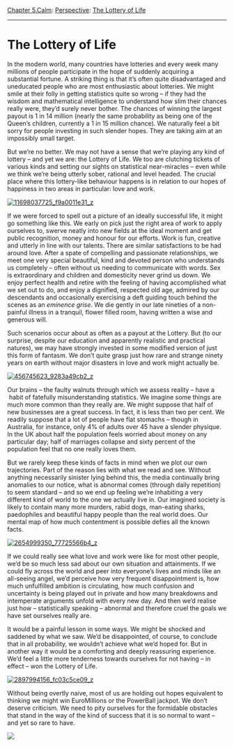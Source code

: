 [Chapter 5.Calm](https://www.theschooloflife.com/thebookoflife/category/calm/): [Perspective](https://www.theschooloflife.com/thebookoflife/category/calm/perspective/): [The Lottery of Life](https://www.theschooloflife.com/thebookoflife/the-lottery-of-life/)

* * *

# The Lottery of Life

In the modern world, many countries have lotteries and every week many millions of people participate in the hope of suddenly acquiring a substantial fortune. A striking thing is that it’s often quite disadvantaged and uneducated people who are most enthusiastic about lotteries. We might smile at their folly in getting statistics quite so wrong – if they had the wisdom and mathematical intelligence to understand how slim their chances really were, they’d surely never bother. The chances of winning the largest payout is 1 in 14 million (nearly the same probability as being one of the Queen’s children, currently a 1 in 15 million chance). We naturally feel a bit sorry for people investing in such slender hopes. They are taking aim at an impossibly small target.

But we’re no better. We may not have a sense that we’re playing any kind of lottery – and yet we are: the Lottery of Life. We too are clutching tickets of various kinds and setting our sights on statistical near-miracles – even while we think we’re being utterly sober, rational and level headed. The crucial place where this lottery-like behaviour happens is in relation to our hopes of happiness in two areas in particular: love and work.

[![11698037725_f9a0011e31_z](https://www.theschooloflife.com/thebookoflife/wp-content/uploads/2016/06/11698037725_f9a0011e31_z.jpg)](http://www.thebookoflife.org/wp-content/uploads/2016/06/11698037725_f9a0011e31_z.jpg)

If we were forced to spell out a picture of an ideally successful life, it might go something like this. We early on pick just the right area of work to apply ourselves to, swerve neatly into new fields at the ideal moment and get public recognition, money and honour for our efforts. Work is fun, creative and utterly in line with our talents. There are similar satisfactions to be had around love. After a spate of compelling and passionate relationships, we meet one very special beautiful, kind and devoted person who understands us completely – often without us needing to communicate with words. Sex is extraordinary and children and domesticity never grind us down. We enjoy perfect health and retire with the feeling of having accomplished what we set out to do, and enjoy a dignified, respected old age, admired by our descendants and occasionally exercising a deft guiding touch behind the scenes as an _eminence grise_. We die gently in our late nineties of a non-painful illness in a tranquil, flower filled room, having written a wise and generous will.

Such scenarios occur about as often as a payout at the Lottery. But (to our surprise, despite our education and apparently realistic and practical natures), we may have strongly invested in some modified version of just this form of fantasm. We don’t quite grasp just how rare and strange ninety years on earth without major disasters in love and work might actually be.

[![456745623_9283a49cb2_z](https://www.theschooloflife.com/thebookoflife/wp-content/uploads/2016/06/456745623_9283a49cb2_z.jpg)](http://www.thebookoflife.org/wp-content/uploads/2016/06/456745623_9283a49cb2_z.jpg)

Our brains – the faulty walnuts through which we assess reality – have a &nbsp;habit of fatefully misunderstanding statistics. We imagine some things are much more common than they really are. We might suppose that half of new businesses are a great success. In fact, it is less than two per cent. We readily suppose that a lot of people have flat stomachs – though in Australia, for instance, only 4% of adults over 45 have a slender physique. In the UK about half the population feels worried about money on any particular day; half of marriages collapse and sixty percent of the population feel that no one really loves them.

But we rarely keep these kinds of facts in mind when we plot our own trajectories. Part of the reason lies with what we read and see. Without anything necessarily sinister lying behind this, the media continually bring anomalies to our notice, what is abnormal comes (through daily repetition) to seem standard – and so we end up feeling we’re inhabiting a very different kind of world to the one we actually live in. Our imagined society is likely to contain many more murders, rabid dogs, man-eating sharks, paedophiles and beautiful happy people than the real world does. Our mental map of how much contentment is possible defies all the known facts.

[![2654999350_77725566b4_z](https://www.theschooloflife.com/thebookoflife/wp-content/uploads/2016/06/2654999350_77725566b4_z.jpg)](http://www.thebookoflife.org/wp-content/uploads/2016/06/2654999350_77725566b4_z.jpg)

If we could really see what love and work were like for most other people, we’d be so much less sad about our own situation and attainments. If we could fly across the world and peer into everyone’s lives and minds like an all-seeing angel, we’d perceive how very frequent disappointment is, how much unfulfilled ambition is circulating, how much confusion and uncertainty is being played out in private and how many&nbsp;breakdowns&nbsp;and intemperate arguments unfold with every new day. And then we’d realise just how – statistically speaking – abnormal and therefore cruel the goals we have set ourselves really are.

It would be a painful lesson in some ways. We might be shocked and saddened by what we saw. We’d be disappointed, of course, to conclude that in all probability, we wouldn’t achieve what we’d hoped for. But in another way it would be a comforting and deeply reassuring experience. We’d feel a little more tenderness towards ourselves for not having – in effect – won the Lottery of Life.

[![2897994156_fc03c5ce09_z](https://www.theschooloflife.com/thebookoflife/wp-content/uploads/2016/06/2897994156_fc03c5ce09_z.jpg)](http://www.thebookoflife.org/wp-content/uploads/2016/06/2897994156_fc03c5ce09_z.jpg)

Without being overtly naive, most of us are holding out hopes equivalent to thinking we might win EuroMillions or the PowerBall jackpot. We don’t deserve criticism. We need to pity ourselves for the formidable obstacles that stand in the way of the kind of success that it is so normal to want – and yet so rare to have.

[![](https://img.youtube.com/vi/Ds_hg40utKY/0.jpg)](https://www.youtube.com/embed/Ds_hg40utKY '')
